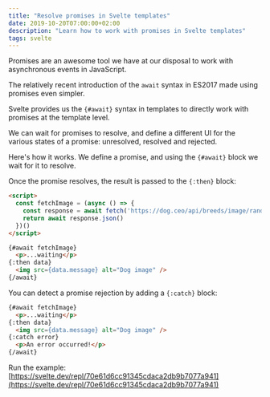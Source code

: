 ```yaml
---
title: "Resolve promises in Svelte templates"
date: 2019-10-20T07:00:00+02:00
description: "Learn how to work with promises in Svelte templates"
tags: svelte
---
```


Promises are an awesome tool we have at our disposal to work with asynchronous events in JavaScript.

The relatively recent introduction of the `await` syntax in ES2017 made using promises even simpler.

Svelte provides us the `{#await}` syntax in templates to directly work with promises at the template level.

We can wait for promises to resolve, and define a different UI for the various states of a promise: unresolved, resolved and rejected.

Here's how it works. We define a promise, and using the `{#await}` block we wait for it to resolve.

Once the promise resolves, the result is passed to the `{:then}` block:

```html
<script>
  const fetchImage = (async () => {
    const response = await fetch('https://dog.ceo/api/breeds/image/random')
    return await response.json()
  })()
</script>

{#await fetchImage}
  <p>...waiting</p>
{:then data}
  <img src={data.message} alt="Dog image" />
{/await}
```

You can detect a promise rejection by adding a `{:catch}` block:

```html
{#await fetchImage}
  <p>...waiting</p>
{:then data}
  <img src={data.message} alt="Dog image" />
{:catch error}
  <p>An error occurred!</p>
{/await}
```

Run the example: [https://svelte.dev/repl/70e61d6cc91345cdaca2db9b7077a941](https://svelte.dev/repl/70e61d6cc91345cdaca2db9b7077a941)